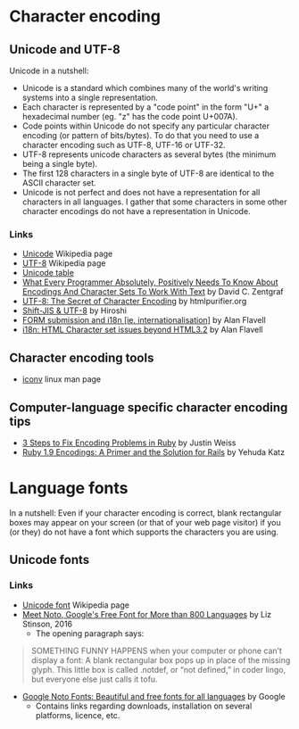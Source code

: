 # Character encoding

## Unicode and UTF-8

Unicode in a nutshell:
- Unicode is a standard which combines many of the world's writing
  systems into a single representation.
- Each character is represented by a "code point" in the form "U+"
  a hexadecimal number (eg. "z" has the code point U+007A).
- Code points within Unicode do not specify any particular character
  encoding (or pattern of bits/bytes). To do that you need to use a
  character encoding such as UTF-8, UTF-16 or UTF-32.
- UTF-8 represents unicode characters as several bytes (the minimum
  being a single byte).
- The first 128 characters in a single byte of UTF-8 are identical
  to the ASCII character set.
- Unicode is not perfect and does not have a representation for all
  characters in all languages. I gather that some characters in some
  other character encodings do not have a representation in Unicode.

### Links
- [Unicode](https://en.wikipedia.org/wiki/Unicode) Wikipedia page
- [UTF-8](https://en.wikipedia.org/wiki/UTF-8) Wikipedia page
- [Unicode table](http://unicode-table.com/en/)
- [What Every Programmer Absolutely, Positively Needs To Know About Encodings And Character Sets To Work With Text](http://kunststube.net/encoding/) by David C. Zentgraf
- [UTF-8: The Secret of Character Encoding](http://htmlpurifier.org/docs/enduser-utf8.html) by htmlpurifier.org
- [Shift-JIS & UTF-8](http://david.latapie.name/blog/shift-jis-utf-8/) by Hiroshi
- [FORM submission and i18n [ie. internationalisation]](http://www.alanflavell.org.uk/charset/form-i18n.html) by Alan Flavell
- [i18n: HTML Character set issues beyond HTML3.2](http://www.alanflavell.org.uk/charset/index.html) by Alan Flavell

## Character encoding tools
- [iconv](http://linux.die.net/man/1/iconv) linux man page

## Computer-language specific character encoding tips
- [3 Steps to Fix Encoding Problems in Ruby](http://www.justinweiss.com/articles/3-steps-to-fix-encoding-problems-in-ruby/) by Justin Weiss
- [Ruby 1.9 Encodings: A Primer and the Solution for Rails](http://yehudakatz.com/2010/05/05/ruby-1-9-encodings-a-primer-and-the-solution-for-rails/) by Yehuda Katz

# Language fonts

In a nutshell: Even if your character encoding is correct, blank
rectangular boxes may appear on your screen (or that of your web
page visitor) if you (or they) do not have a font which supports
the characters you are using.

## Unicode fonts

### Links
- [Unicode font](https://en.wikipedia.org/wiki/Unicode_font) Wikipedia page
- [Meet Noto, Google's Free Font for More than 800 Languages](https://www.wired.com/2016/10/meet-noto-googles-free-font-800-languages/) by Liz Stinson, 2016
  * The opening paragraph says:

> SOMETHING FUNNY HAPPENS when your computer or phone can’t
> display a font: A blank rectangular box pops up in place of
> the missing glyph. This little box is called .notdef, or
> “not defined,” in coder lingo, but everyone else just calls
> it tofu.

- [Google Noto Fonts: Beautiful and free fonts for all languages](https://www.google.com/get/noto/) by Google
  * Contains links regarding downloads, installation on several platforms, licence, etc.

